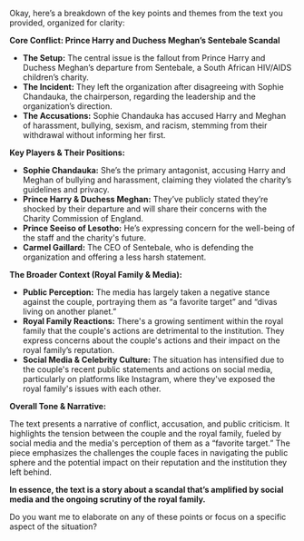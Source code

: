Okay, here’s a breakdown of the key points and themes from the text you provided, organized for clarity:

**Core Conflict: Prince Harry and Duchess Meghan’s Sentebale Scandal**

* **The Setup:** The central issue is the fallout from Prince Harry and Duchess Meghan’s departure from Sentebale, a South African HIV/AIDS children’s charity.
* **The Incident:** They left the organization after disagreeing with Sophie Chandauka, the chairperson, regarding the leadership and the organization’s direction.
* **The Accusations:**  Sophie Chandauka has accused Harry and Meghan of harassment, bullying, sexism, and racism, stemming from their withdrawal without informing her first. 

**Key Players & Their Positions:**

* **Sophie Chandauka:**  She’s the primary antagonist, accusing Harry and Meghan of bullying and harassment, claiming they violated the charity’s guidelines and privacy.
* **Prince Harry & Duchess Meghan:** They’ve publicly stated they’re shocked by their departure and will share their concerns with the Charity Commission of England. 
* **Prince Seeiso of Lesotho:** He’s expressing concern for the well-being of the staff and the charity's future.
* **Carmel Gaillard:** The CEO of Sentebale, who is defending the organization and offering a less harsh statement.

**The Broader Context (Royal Family & Media):**

* **Public Perception:** The media has largely taken a negative stance against the couple, portraying them as “a favorite target” and “divas living on another planet.”
* **Royal Family Reactions:** There's a growing sentiment within the royal family that the couple's actions are detrimental to the institution.  They express concerns about the couple's actions and their impact on the royal family’s reputation.
* **Social Media & Celebrity Culture:** The situation has intensified due to the couple's recent public statements and actions on social media, particularly on platforms like Instagram, where they've exposed the royal family's issues with each other.

**Overall Tone & Narrative:**

The text presents a narrative of conflict, accusation, and public criticism. It highlights the tension between the couple and the royal family, fueled by social media and the media's perception of them as a “favorite target.”  The piece emphasizes the challenges the couple faces in navigating the public sphere and the potential impact on their reputation and the institution they left behind.

**In essence, the text is a story about a scandal that’s amplified by social media and the ongoing scrutiny of the royal family.**

Do you want me to elaborate on any of these points or focus on a specific aspect of the situation?